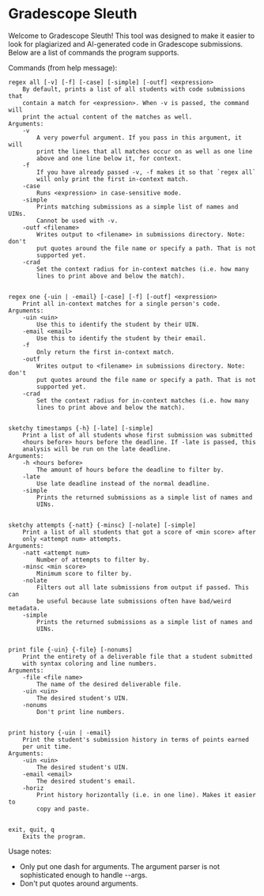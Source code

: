# Gradescope Sleuth

Welcome to Gradescope Sleuth! This tool was designed to make it easier to look for plagiarized and AI-generated code in Gradescope submissions. Below are a list of commands the program supports.

Commands (from help message):

    regex all [-v] [-f] [-case] [-simple] [-outf] <expression>
        By default, prints a list of all students with code submissions that
        contain a match for <expression>. When -v is passed, the command will
        print the actual content of the matches as well.
    Arguments:
        -v
            A very powerful argument. If you pass in this argument, it will
            print the lines that all matches occur on as well as one line
            above and one line below it, for context.
        -f
            If you have already passed -v, -f makes it so that `regex all`
            will only print the first in-context match.
        -case
            Runs <expression> in case-sensitive mode.
        -simple
            Prints matching submissions as a simple list of names and UINs.
            Cannot be used with -v.
        -outf <filename>
            Writes output to <filename> in submissions directory. Note: don't
            put quotes around the file name or specify a path. That is not
            supported yet.
        -crad
            Set the context radius for in-context matches (i.e. how many
            lines to print above and below the match).


    regex one {-uin | -email} [-case] [-f] [-outf] <expression>
        Print all in-context matches for a single person's code.
    Arguments:
        -uin <uin>
            Use this to identify the student by their UIN.
        -email <email>
            Use this to identify the student by their email.
        -f
            Only return the first in-context match.
        -outf
            Writes output to <filename> in submissions directory. Note: don't
            put quotes around the file name or specify a path. That is not
            supported yet.
        -crad
            Set the context radius for in-context matches (i.e. how many
            lines to print above and below the match).


    sketchy timestamps {-h} [-late] [-simple]
        Print a list of all students whose first submission was submitted
        <hours before> hours before the deadline. If -late is passed, this
        analysis will be run on the late deadline.
    Arguments:
        -h <hours before>
            The amount of hours before the deadline to filter by.
        -late
            Use late deadline instead of the normal deadline.
        -simple
            Prints the returned submissions as a simple list of names and
            UINs.


    sketchy attempts {-natt} {-minsc} [-nolate] [-simple]
        Print a list of all students that got a score of <min score> after
        only <attempt num> attempts.
    Arguments:
        -natt <attempt num>
            Number of attempts to filter by.
        -minsc <min score>
            Minimum score to filter by.
        -nolate
            Filters out all late submissions from output if passed. This can
            be useful because late submissions often have bad/weird metadata.
        -simple
            Prints the returned submissions as a simple list of names and
            UINs.


    print file {-uin} {-file} [-nonums]
        Print the entirety of a deliverable file that a student submitted
        with syntax coloring and line numbers.
    Arguments:
        -file <file name>
            The name of the desired deliverable file.
        -uin <uin>
            The desired student's UIN.
        -nonums
            Don't print line numbers.
    

    print history {-uin | -email}
        Print the student's submission history in terms of points earned
        per unit time.
    Arguments:
        -uin <uin>
            The desired student's UIN.
        -email <email> 
            The desired student's email.
        -horiz
            Print history horizontally (i.e. in one line). Makes it easier to
            copy and paste.


    exit, quit, q
        Exits the program.


Usage notes:
- Only put one dash for arguments. The argument parser is not sophisticated enough to handle --args.
- Don't put quotes around arguments.




